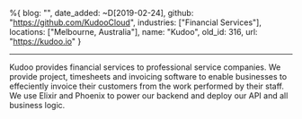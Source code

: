 %{
  blog: "",
  date_added: ~D[2019-02-24],
  github: "https://github.com/KudooCloud",
  industries: ["Financial Services"],
  locations: ["Melbourne, Australia"],
  name: "Kudoo",
  old_id: 316,
  url: "https://kudoo.io"
}

---

Kudoo provides financial services to professional service companies. We provide project, timesheets and invoicing software to enable businesses to effeciently invoice their customers from the work performed by their staff. We use Elixir and Phoenix to power our backend and deploy our API and all business logic.
